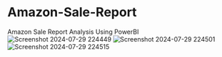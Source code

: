 # Amazon-Sale-Report
Amazon Sale Report Analysis Using PowerBI
![Screenshot 2024-07-29 224449](https://github.com/user-attachments/assets/35b3ba7c-b685-4df5-9afc-0a5816c928fb)
![Screenshot 2024-07-29 224501](https://github.com/user-attachments/assets/8fc9b2f0-da3f-4ceb-bda8-031ae22c54dd)
![Screenshot 2024-07-29 224515](https://github.com/user-attachments/assets/1349e9c8-5c58-4b93-9cb9-ed6af55b550b)
